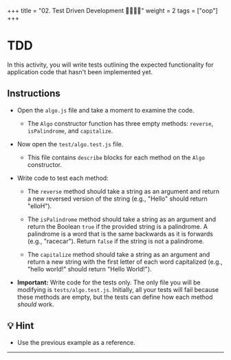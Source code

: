 +++
title = "02.  Test Driven Development 👩‍🎓👨‍🎓"
weight = 2
tags = ["oop"] 
+++

# TDD

In this activity, you will write tests outlining the expected functionality for application code that hasn't been implemented yet.

## Instructions

* Open the `algo.js` file and take a moment to examine the code.
  
  * The `Algo` constructor function has three empty methods: `reverse`, `isPalindrome`, and `capitalize`.

* Now open the `test/algo.test.js` file.

  * This file contains `describe` blocks for each method on the `Algo` constructor.

* Write code to test each method:

  * The `reverse` method should take a string as an argument and return a new reversed version of the string (e.g., "Hello" should return "elloH").

  * The `isPalindrome` method should take a string as an argument and return the Boolean `true` if the provided string is a palindrome. A palindrome is a word that is the same backwards as it is forwards (e.g., "racecar"). Return `false` if the string is not a palindrome.

  * The `capitalize` method should take a string as an argument and return a new string with the first letter of each word capitalized (e.g., "hello world!" should return "Hello World!").

* **Important:** Write code for the tests only. The only file you will be modifying is `tests/algo.test.js`. Initially, all your tests will fail because these methods are empty, but the tests can define how each method _should_ work.

## 💡 Hint

* Use the previous example as a reference.

---